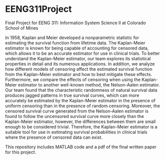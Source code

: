 # EENG311Project
Final Project for EENG 311: Information System Science II at Colorado School of Mines

In 1958, Kaplan and Meier developed a nonparametric statistic for estimating the survival function from lifetime data. The Kaplan-Meier estimator is known for being capable of accounting for censored data, which allows it to be an accurate estimator for use in clinical trials. To better understand the Kaplan-Meier estimator, our team explores its statistical properties in detail and its numerous applications. In addition, we analyze how different models of censoring affect the estimated survival function from the Kaplan-Meier estimator and how to best mitigate these effects. Furthermore, we compare the effects of censoring when using the Kaplan-Meier estimator to another well-known method, the Nelson-Aalen estimator. Our team found that the characteristic randomness of natural survival data produces jagged patterns in true survival curves, which can more accurately be estimated by the Kaplan-Meier estimator in the presence of uniform censoring than in the presence of random censoring. Moreover, the censored survival curve generated from the Nelson-Aalen estimator is found to follow the uncensored survival curve more closely than the Kaplan-Meier estimator, however, the differences between them are small enough to be considered trivial. Therefore, the Kaplan-Meier estimator is a suitable tool for use in estimating survival probabilities in clinical trials where the presence of censored data can exist.

This repository includes MATLAB code and a pdf of the final written paper for this project.
